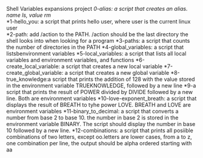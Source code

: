 Shell Variables expansions project
*0-alias: a script that creates an alias. name ls, value rm*  
*1-hello_you: a script that prints hello user, where user is the current linux user  
*2-path: add /action to the PATH. /action should be the last directory the shell looks into when looking for a program 
*3-paths: a script that counts the number of directories in the PATH 
*4-global_variables: a script that listsbenvironment variables 
*5-local_variables: a script that lists all local variables and environment variables, and functions 
*6-create_local_variable: a script that creates a new local variable 
*7-create_global_variable: a script that creates a new global variable 
*8-true_knowledge:a script that prints the addition of 128 with the value stored in the environment variable TRUEKNOWLEDGE, followed by a new line
*9-a script that prints the result of POWER divided by DIVIDE followed by a new line. Both are environment variables
*10-love-exponent_breath: a script that displays the result of BREATH to tyhe power LOVE. BREATH and LOVE are environment variables
*11-binary_to_decimal: a script that converts a number from base 2 to base 10. the number in base 2 is stored in the environment variable BINARY. The script should display the number in base 10 followed by a new line.
*12-combinations: a script that prints all posiible combinations of two letters, except oo.letters are lower cases, from a to z, one combination per line, the output should be alpha ordered starting with aa   
